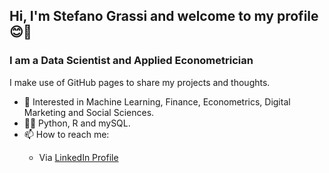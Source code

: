 <h2>Hi, I'm Stefano Grassi and welcome to my profile 😊👋</h2>

<h3>I am a Data Scientist and Applied Econometrician</h3>

I make use of GitHub pages to share my projects and thoughts.

- 👀 Interested in Machine Learning, Finance, Econometrics, Digital Marketing and Social Sciences.
- 👨‍💻 Python, R and mySQL.
- 📫 How to reach me:
<ul>
  <ul>
  <li>
    Via <a href="https://www.linkedin.com/in/steven-grassi/">LinkedIn Profile</a>
  </li>
  </ul>
</ul>

<!---
stevefatz95/stevefatz95 is a ✨ special ✨ repository because its `README.md` (this file) appears on your GitHub profile.
You can click the Preview link to take a look at your changes.
--->
